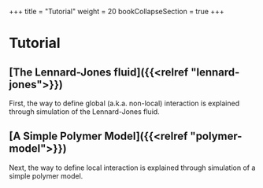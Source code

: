 +++
title  = "Tutorial"
weight = 20
bookCollapseSection = true
+++

# Tutorial

## [The Lennard-Jones fluid]({{<relref "lennard-jones">}})

First, the way to define global (a.k.a. non-local) interaction is explained through simulation of the Lennard-Jones fluid.

## [A Simple Polymer Model]({{<relref "polymer-model">}})

Next, the way to define local interaction is explained through simulation of a simple polymer model.
